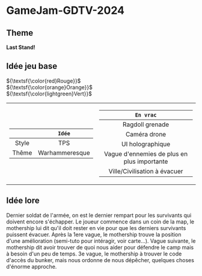 # GameJam-GDTV-2024

## Theme
**Last Stand!**

## Idée jeu base

${\textsf{\color{red}Rouge}}$  
${\textsf{\color{orange}Orange}}$  
${\textsf{\color{lightgreen}Vert}}$  

<table>
<tr><td>

|               |            `Idée`           |
| :-----------: | :-------------------------: |
|     Style     |             TPS             |
|     Thême     |        Warhammeresque       |

</td><td>

|                    `En vrac`                  |
| :-------------------------------------------: |
|                 Ragdoll grenade               |
|                  Caméra drone                 |
|                UI holographique               |
|   Vague d'ennemies de plus en plus importante |
|           Ville/Civilisation à évacuer        |

</td></tr> </table>

## Idée lore

Dernier soldat de l'armée, on est le dernier rempart pour les survivants qui doivent encore s'échapper.
Le joueur commence dans un coin de la map, le mothership lui dit qu'il doit rester en vie pour que les derniers survivants puissent évacuer. Après la 1ere vague, le mothership trouve la position d'une amélioration (semi-tuto pour intéragir, voir carte...). Vague suivante, le mothership dit avoir trouver de quoi nous aider pour défendre le camp mais à besoin d'un peu de temps. 3e vague, le mothership à trouver le code d'accès du bunker, mais nous ordonne de nous dépêcher, quelques choses d'énorme approche.


